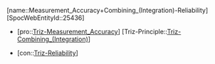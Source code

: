 ﻿---
type: TrizContradiction
aliases:
- Measurement_Accuracy+Combining_(Integration)-Reliability
license: CC BY-SA 4.0
copyright: https://github.com/SpocWeb
IsDeleted: false
IsReadOnly: false
Confidential: public
tags: 
- Triz/Contradiction
---
[name::Measurement_Accuracy+Combining_(Integration)-Reliability]
[SpocWebEntityId::25436]
+ [pro::[Triz-Measurement_Accuracy](tech/Triz/Parameter/Triz-Measurement_Accuracy.md)]
[Triz-Principle::[Triz-Combining_(Integration)](tech/Triz/Principle/Triz-Combining_(Integration).md)]
- [con::[Triz-Reliability](tech/Triz/Parameter/Triz-Reliability.md)]

